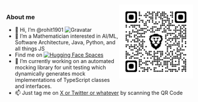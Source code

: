 <img src="https://github.com/rohit1901/rohit1901/blob/main/qrcode_twitter.com.png" alt="drawing" width="200" align="right"/>

### About me
- 👋 Hi, I’m @rohit1901 <img src="https://gravatar.com/avatar/rohitkhanduri" alt="Gravatar" class="gravatar" width="20"/>
- 👀 I’m a Mathematician interested in AI/ML, Software Architecture, Java, Python, and all things JS</li>
- Find me on [![Hugging Face Spaces](https://img.shields.io/badge/%F0%9F%A4%97%20HuggingFace-Spaces-yellow)](https://huggingface.co/johnny-drama)</li>
- 🌱 I’m currently working on an automated mocking library for unit testing which dynamically generates mock implementations of TypeScript classes and interfaces.</li>
- 📫 Just tag me on [X or Twitter or whatever](https://twitter.com/) by scanning the QR Code</li>

<!---
rohit1901/rohit1901 is a ✨ special ✨ repository because its `README.md` (this file) appears on your GitHub profile.
You can click the Preview link to take a look at your changes.
--->
